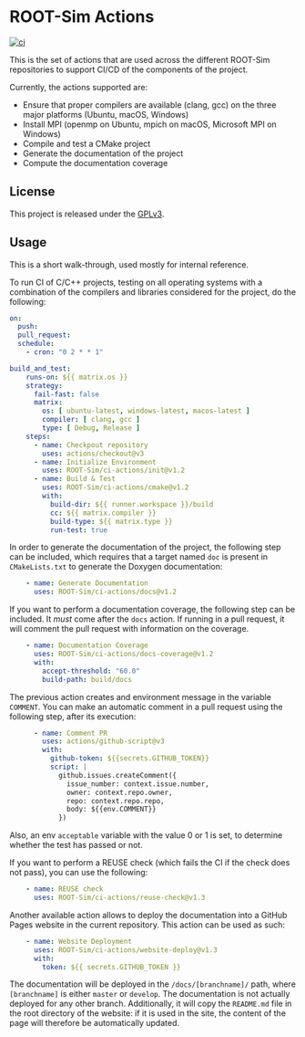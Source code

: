# ROOT-Sim Actions

[![ci](https://github.com/ROOT-Sim/ci-actions/actions/workflows/ci.yml/badge.svg?branch=master)](https://github.com/ROOT-Sim/ci-actions/actions/workflows/ci.yml)

This is the set of actions that are used across the different ROOT-Sim repositories to support
CI/CD of the components of the project.

Currently, the actions supported are:
* Ensure that proper compilers are available (clang, gcc) on the three major platforms (Ubuntu, macOS, Windows)
* Install MPI (openmp on Ubuntu, mpich on macOS, Microsoft MPI on Windows)
* Compile and test a CMake project
* Generate the documentation of the project
* Compute the documentation coverage

## License

This project is released under the [GPLv3](LICENSES/GPL-3.0-only.txt).

## Usage

This is a short walk-through, used mostly for internal reference.

To run CI of C/C++ projects, testing on all operating systems with a combination of the compilers and
libraries considered for the project, do the following:

```yaml
on:
  push:
  pull_request:
  schedule:
    - cron: "0 2 * * 1"

build_and_test:
    runs-on: ${{ matrix.os }}
    strategy:
      fail-fast: false
      matrix:
        os: [ ubuntu-latest, windows-latest, macos-latest ]
        compiler: [ clang, gcc ]
        type: [ Debug, Release ]
    steps:
      - name: Checkpout repository
        uses: actions/checkout@v3
      - name: Initialize Environment
        uses: ROOT-Sim/ci-actions/init@v1.2
      - name: Build & Test
        uses: ROOT-Sim/ci-actions/cmake@v1.2
        with:
          build-dir: ${{ runner.workspace }}/build
          cc: ${{ matrix.compiler }}
          build-type: ${{ matrix.type }}
          run-test: true
```

In order to generate the documentation of the project, the following step can be included, which requires that a target
named `doc` is present in `CMakeLists.txt` to generate the Doxygen documentation:

```yaml
    - name: Generate Documentation
      uses: ROOT-Sim/ci-actions/docs@v1.2
```

If you want to perform a documentation coverage, the following step can be included. It *must* come after the `docs`
action. If running in a pull request, it will comment the pull request with information on the coverage.

```yaml
    - name: Documentation Coverage
      uses: ROOT-Sim/ci-actions/docs-coverage@v1.2
      with:
        accept-threshold: "60.0"
        build-path: build/docs
```

The previous action creates and environment message in the variable `COMMENT`. You can make an automatic comment in
a pull request using the following step, after its execution:

```yaml
      - name: Comment PR
        uses: actions/github-script@v3
        with:
          github-token: ${{secrets.GITHUB_TOKEN}}
          script: |
            github.issues.createComment({
              issue_number: context.issue.number,
              owner: context.repo.owner,
              repo: context.repo.repo,
              body: ${{env.COMMENT}}
            })
```

Also, an env `acceptable` variable with the value 0 or 1 is set, to determine whether the test has passed or not.

If you want to perform a REUSE check (which fails the CI if the check does not pass), you can use the following:

```yaml
    - name: REUSE check
      uses: ROOT-Sim/ci-actions/reuse-check@v1.3
```

Another available action allows to deploy the documentation into a GitHub Pages website in the current repository.
This action can be used as such:

```yaml
    - name: Website Deployment
      uses: ROOT-Sim/ci-actions/website-deploy@v1.3
      with:
        token: ${{ secrets.GITHUB_TOKEN }}
```

The documentation will be deployed in the `/docs/[branchname]/` path, where `[branchname]` is either `master` or 
`develop`. The documentation is not actually deployed for any other branch.
Additionally, it will copy the `README.md` file in the root directory of the website: if it is used in the site, the
content of the page will therefore be automatically updated.
